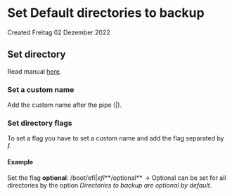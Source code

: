 # Set Default directories to backup
Created Freitag 02 Dezember 2022

Set directory
-------------
Read manual [here](https://www.urbackup.org/administration_manual.html#x1-640008.3.4).

### Set a custom name
Add the custom name after the pipe (|).

### Set directory flags
To set a flag you have to set a custom name and add the flag separated by **/**.

#### Example
Set the flag **optional**:
/boot/efi|*efi***/optional**
-> Optional can be set for all directories by the option *Directories to backup are optional by default*.

